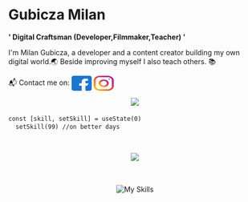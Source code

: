 # Gubicza Milan

**' Digital Craftsman (Developer,Filmmaker,Teacher) '**

I'm Milan Gubicza, a developer and a content creator building my own digital world.🌏
Beside improving myself I also teach others. 📚

<p align="left">
📬 Contact me on: 
<a href="https://fb.com/milan.gubicza" target="blank"><img align="center" src="facebook.svg" alt="Facebook" height="30" width="40" /></a>
<a href="https://instagram.com/gubicza.m" target="blank"><img align="center" src="instagram.svg" alt="Instagram" height="30" width="40" /></a>
</p>


  <p align="center">
    <img src="https://streak-stats.demolab.com?user=gubiczam&theme=dracula&hide_border=true&date_format=%5BY%20%5DM%20j">
 </p>
 
  ```tsx
  const [skill, setSkill] = useState(0)
    setSkill(99) //on better days
  ```

<br>

  <p align="center">
    <img src="https://github-readme-stats.vercel.app/api/top-langs/?username=feherszabolcs&size_weight=0.5&count_weight=0.5&layout=compact&theme=github_dark">
 </p>

 <br>
<div align="center">

![My Skills](https://skillicons.dev/icons?i=js,html,cs,angular,git,ts,react,vite)
 
</div>

















